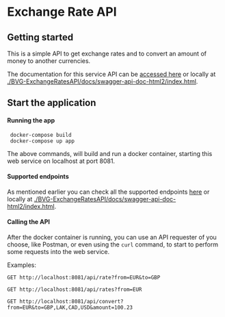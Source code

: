 # Exchange Rate API


## Getting started

This is a simple API to get exchange rates and to convert an amount of money to another currencies.

The documentation for this service API can be [accessed here](https://app.swaggerhub.com/apis/PRTPEREIRA2/ExchangeRatesAPI/1.0.0) or locally at [./BVG-ExchangeRatesAPI/docs/swagger-api-doc-html2/index.html](./docs/swagger-api-doc-html2/index.html).

## Start the application

#### Running the app

```
 docker-compose build
 docker-compose up app
```

The above commands, will build and run a docker container, starting this web service on localhost at port 8081.

#### Supported endpoints

As mentioned earlier you can check all the supported endpoints [here](https://app.swaggerhub.com/apis/PRTPEREIRA2/ExchangeRatesAPI/1.0.0) or locally at [./BVG-ExchangeRatesAPI/docs/swagger-api-doc-html2/index.html](./docs/swagger-api-doc-html2/index.html).

#### Calling the API

After the docker container is running, you can use an API requester of you choose, like Postman, or even using the `curl` command, to start to perform some requests into the web service.

Examples:
```
GET http://localhost:8081/api/rate?from=EUR&to=GBP

GET http://localhost:8081/api/rates?from=EUR

GET http://localhost:8081/api/convert?from=EUR&to=GBP,LAK,CAD,USD&amount=100.23
```